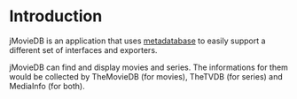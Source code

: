 # Introduction #
jMovieDB is an application that uses [metadatabase](https://code.google.com/p/metadatabase/) to easily support a different set of interfaces and exporters.

jMovieDB can find and display movies and series. The informations for them would be collected by TheMovieDB (for movies), TheTVDB (for series) and MediaInfo (for both).